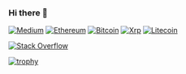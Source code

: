 ### Hi there 👋

[![Medium](https://img.shields.io/badge/Medium-12100E?style=for-the-badge&logo=medium&logoColor=white)](https://medium.com/@block-ops.eth)
[![Ethereum](https://img.shields.io/badge/Ethereum-3C3C3D?style=for-the-badge&logo=Ethereum&logoColor=white)](0x2615e4520418848893f9F0d69Ecc84084119D0E5)
[![Bitcoin](https://img.shields.io/badge/Bitcoin-000?style=for-the-badge&logo=bitcoin&logoColor=white)](14fyGgh5SV35uLa6LP99nRbBpSZuL4AFZZ)
[![Xrp](https://img.shields.io/badge/Xrp-black?style=for-the-badge&logo=xrp&logoColor=white)](rhnXPf5SWrtWtQAwxQsb7pozSwJctX2Dw9)
[![Litecoin](https://img.shields.io/badge/Litecoin-A6A9AA?style=for-the-badge&logo=Litecoin&logoColor=white)](MKX9YhSWVexYH8U2ZabPsJKBUaygscKAUo)

[![Stack Overflow](https://img.shields.io/badge/-Stackoverflow-FE7A16?style=for-the-badge&logo=stack-overflow&logoColor=white)](https://stackoverflow.com/users/8806961/zachary-bloss)

[![trophy](https://github-profile-trophy.vercel.app/?username=zbloss&theme=onedark)](https://github.com/ryo-ma/github-profile-trophy)


<!--
**zbloss/zbloss** is a ✨ _special_ ✨ repository because its `README.md` (this file) appears on your GitHub profile.

Here are some ideas to get you started:

- 🔭 I’m currently working on ...
- 🌱 I’m currently learning ...
- 👯 I’m looking to collaborate on ...
- 🤔 I’m looking for help with ...
- 💬 Ask me about ...
- 📫 How to reach me: ...
- 😄 Pronouns: ...
- ⚡ Fun fact: ...
-->
